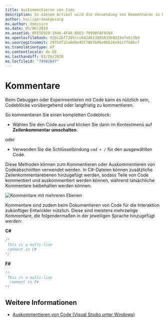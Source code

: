 ```yaml
---
title: Auskommentieren von Code
description: In diesem Artikel wird die Verwendung von Kommentaren im Quellcode-Editor von Visual Studio für Mac beschrieben.
author: heiligerdankgesang
ms.author: dominicn
ms.date: 05/06/2018
ms.assetid: 0FE5E929-1846-4F48-B5E3-70990FAF9504
ms.openlocfilehash: 038c2bf7205ccc642d613893635b9323afe613b9
ms.sourcegitcommit: 2975d722a6d6e45f7887b05e9b526e91cffb0bcf
ms.translationtype: HT
ms.contentlocale: de-DE
ms.lasthandoff: 03/20/2020
ms.locfileid: "74982647"
---
```

# <a name="comments"></a>Kommentare

Beim Debuggen oder Experimentieren mit Code kann es nützlich sein, Codeblöcke vorübergehend oder langfristig zu kommentieren.

So kommentieren Sie einen kompletten Codeblock:

* Wählen Sie den Code aus und klicken Sie dann im Kontextmenü auf **Zeilenkommentar umschalten**.

oder

* Verwenden Sie die Schlüsselbindung `cmd + /` für den ausgewählten Code.

Diese Methoden können zum Kommentieren oder Auskommentieren von Codeabschnitten verwendet werden. In C#-Dateien können zusätzliche Zeilenkommentarebenen hinzugefügt werden, sodass Teile von Code kommentiert und auskommentiert werden können, während tatsächliche Kommentare beibehalten werden können:

![Kommentare mit mehreren Ebenen](media/source-editor-image8.png)

Kommentare sind zudem beim Dokumentieren von Code für die Interaktion zukünftiger Entwickler nützlich. Diese sind meistens mehrzeilige Kommentare, die folgendermaßen in der jeweiligen Sprache hinzugefügt werden:

**C#**

```csharp
/*
 This is a multi-line
 comment in C#
*/
```

**F#**

```fsharp
(*
 This is a multi-line
  comment in F#
*)
```

## <a name="see-also"></a>Weitere Informationen

- [Auskommentieren von Code (Visual Studio unter Windows)](/visualstudio/ide/quickstart-editor#comment-out-code)